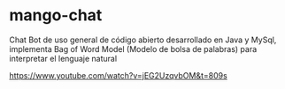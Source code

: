 # mango-chat

Chat Bot de uso general de código abierto desarrollado en Java y MySql, 
implementa  Bag of Word Model (Modelo de bolsa de palabras) para interpretar el lenguaje natural


https://www.youtube.com/watch?v=jEG2UzqvbOM&t=809s
